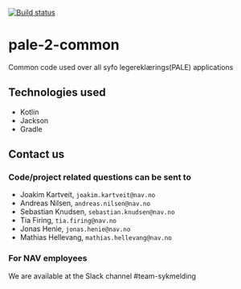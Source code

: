 [![Build status](https://github.com/navikt/pale-2-common/workflows/Publish%20artifacts/badge.svg)](https://github.com/navikt/pale-2-common/workflows/Publish%20artifacts/badge.svg)

# pale-2-common
Common code used over all syfo legereklærings(PALE) applications


## Technologies used
* Kotlin
* Jackson
* Gradle

## Contact us
### Code/project related questions can be sent to
* Joakim Kartveit, `joakim.kartveit@nav.no`
* Andreas Nilsen, `andreas.nilsen@nav.no`
* Sebastian Knudsen, `sebastian.knudsen@nav.no`
* Tia Firing, `tia.firing@nav.no`
* Jonas Henie, `jonas.henie@nav.no`
* Mathias Hellevang, `mathias.hellevang@nav.no`

### For NAV employees
We are available at the Slack channel #team-sykmelding
